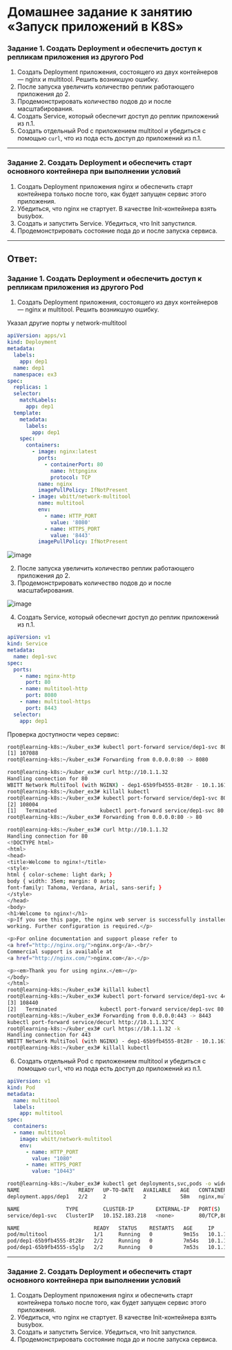 # Домашнее задание к занятию «Запуск приложений в K8S»

### Задание 1. Создать Deployment и обеспечить доступ к репликам приложения из другого Pod

1. Создать Deployment приложения, состоящего из двух контейнеров — nginx и multitool. Решить возникшую ошибку.
2. После запуска увеличить количество реплик работающего приложения до 2.
3. Продемонстрировать количество подов до и после масштабирования.
4. Создать Service, который обеспечит доступ до реплик приложений из п.1.
5. Создать отдельный Pod с приложением multitool и убедиться с помощью `curl`, что из пода есть доступ до приложений из п.1.

------

### Задание 2. Создать Deployment и обеспечить старт основного контейнера при выполнении условий

1. Создать Deployment приложения nginx и обеспечить старт контейнера только после того, как будет запущен сервис этого приложения.
2. Убедиться, что nginx не стартует. В качестве Init-контейнера взять busybox.
3. Создать и запустить Service. Убедиться, что Init запустился.
4. Продемонстрировать состояние пода до и после запуска сервиса.

------
## Ответ:

### Задание 1. Создать Deployment и обеспечить доступ к репликам приложения из другого Pod

1. Создать Deployment приложения, состоящего из двух контейнеров — nginx и multitool. Решить возникшую ошибку.

Указал другие порты у network-multitool
```yaml
apiVersion: apps/v1
kind: Deployment
metadata:
  labels:
    app: dep1
  name: dep1
  namespace: ex3
spec:
  replicas: 1
  selector:
    matchLabels:
      app: dep1
  template:
    metadata:
      labels:
        app: dep1
    spec:
      containers:
        - image: nginx:latest
          ports:
            - containerPort: 80
              name: httpnginx
              protocol: TCP
          name: nginx
          imagePullPolicy: IfNotPresent
        - image: wbitt/network-multitool
          name: multitool
          env:
            - name: HTTP_PORT
              value: '8080'
            - name: HTTPS_PORT
              value: '8443'
          imagePullPolicy: IfNotPresent
```
![image](https://github.com/askarpoff/kuber_ex3/assets/108946489/f1b2264b-9831-47c2-8b16-a2db99d4a2ed)

2. После запуска увеличить количество реплик работающего приложения до 2.
3. Продемонстрировать количество подов до и после масштабирования.

![image](https://github.com/askarpoff/kuber_ex3/assets/108946489/2ffb9224-e1e2-47c4-bb1f-31b216fe417f)
 
4. Создать Service, который обеспечит доступ до реплик приложений из п.1.
```yaml
apiVersion: v1
kind: Service
metadata:
  name: dep1-svc
spec:
  ports:
    - name: nginx-http
      port: 80
    - name: multitool-http
      port: 8080
    - name: multitool-https
      port: 8443
  selector:
    app: dep1
```
Проверка доступности через сервис:
```bash
root@learning-k8s:~/kuber_ex3# kubectl port-forward service/dep1-svc 80:8080 --address='0.0.0.0' &
[1] 107088
root@learning-k8s:~/kuber_ex3# Forwarding from 0.0.0.0:80 -> 8080

root@learning-k8s:~/kuber_ex3# curl http://10.1.1.32
Handling connection for 80
WBITT Network MultiTool (with NGINX) - dep1-65b9fb4555-8t28r - 10.1.161.68 - HTTP: 8080 , HTTPS: 8443 . (Formerly praqma/network-multitool)
root@learning-k8s:~/kuber_ex3# killall kubectl
root@learning-k8s:~/kuber_ex3# kubectl port-forward service/dep1-svc 80:80 --address='0.0.0.0' &
[2] 108004
[1]   Terminated              kubectl port-forward service/dep1-svc 80:8080 --address='0.0.0.0'
root@learning-k8s:~/kuber_ex3# Forwarding from 0.0.0.0:80 -> 80

root@learning-k8s:~/kuber_ex3# curl http://10.1.1.32
Handling connection for 80
<!DOCTYPE html>
<html>
<head>
<title>Welcome to nginx!</title>
<style>
html { color-scheme: light dark; }
body { width: 35em; margin: 0 auto;
font-family: Tahoma, Verdana, Arial, sans-serif; }
</style>
</head>
<body>
<h1>Welcome to nginx!</h1>
<p>If you see this page, the nginx web server is successfully installed and
working. Further configuration is required.</p>

<p>For online documentation and support please refer to
<a href="http://nginx.org/">nginx.org</a>.<br/>
Commercial support is available at
<a href="http://nginx.com/">nginx.com</a>.</p>

<p><em>Thank you for using nginx.</em></p>
</body>
</html>
root@learning-k8s:~/kuber_ex3# killall kubectl
root@learning-k8s:~/kuber_ex3# kubectl port-forward service/dep1-svc 443:8443 --address='0.0.0.0' &
[3] 108440
[2]   Terminated              kubectl port-forward service/dep1-svc 80:80 --address='0.0.0.0'
root@learning-k8s:~/kuber_ex3# Forwarding from 0.0.0.0:443 -> 8443
kubectl port-forward service/decurl http://10.1.1.32^C
root@learning-k8s:~/kuber_ex3# curl https://10.1.1.32 -k
Handling connection for 443
WBITT Network MultiTool (with NGINX) - dep1-65b9fb4555-8t28r - 10.1.161.68 - HTTP: 8080 , HTTPS: 8443 . (Formerly praqma/network-multitool)
root@learning-k8s:~/kuber_ex3# killall kubectl
```

6. Создать отдельный Pod с приложением multitool и убедиться с помощью `curl`, что из пода есть доступ до приложений из п.1.
```yaml
apiVersion: v1
kind: Pod
metadata:
  name: multitool
  labels:
    app: multitool
spec:
  containers:
  - name: multitool
    image: wbitt/network-multitool
    env:
      - name: HTTP_PORT
        value: "1080"
      - name: HTTPS_PORT
        value: "10443"
```
```bash
root@learning-k8s:~/kuber_ex3# kubectl get deployments,svc,pods -o wide
NAME                   READY   UP-TO-DATE   AVAILABLE   AGE   CONTAINERS        IMAGES                                 SELECTOR
deployment.apps/dep1   2/2     2            2           58m   nginx,multitool   nginx:latest,wbitt/network-multitool   app=dep1

NAME               TYPE        CLUSTER-IP       EXTERNAL-IP   PORT(S)                    AGE   SELECTOR
service/dep1-svc   ClusterIP   10.152.183.218   <none>        80/TCP,8080/TCP,8443/TCP   22m   app=dep1

NAME                        READY   STATUS    RESTARTS   AGE     IP            NODE           NOMINATED NODE   READINESS GATES
pod/multitool               1/1     Running   0          9m15s   10.1.161.65   learning-k8s   <none>           <none>
pod/dep1-65b9fb4555-8t28r   2/2     Running   0          7m54s   10.1.161.68   learning-k8s   <none>           <none>
pod/dep1-65b9fb4555-s5glp   2/2     Running   0          7m53s   10.1.161.71   learning-k8s   <none>           <none>
```
------

### Задание 2. Создать Deployment и обеспечить старт основного контейнера при выполнении условий

1. Создать Deployment приложения nginx и обеспечить старт контейнера только после того, как будет запущен сервис этого приложения.
2. Убедиться, что nginx не стартует. В качестве Init-контейнера взять busybox.
3. Создать и запустить Service. Убедиться, что Init запустился.
4. Продемонстрировать состояние пода до и после запуска сервиса.

